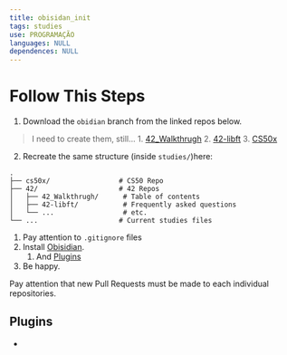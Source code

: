 ```yaml
---
title: obisidan_init
tags: studies
use: PROGRAMAÇÃO
languages: NULL
dependences: NULL
---
```


# Follow This Steps

1. Download the `obidian` branch from the linked repos below.
> I need to create them, still...
	1. [42_Walkthrugh]()
	2. [42-libft]()
	3. [CS50x]()
2.  Recreate the same structure (inside `studies/`)here:
```
.
├── cs50x/                 # CS50 Repo
├── 42/                    # 42 Repos
│   ├── 42_Walkthrugh/      # Table of contents
│   ├── 42-libft/           # Frequently asked questions
│   └── ...                 # etc.
└── ...                    # Current studies files
```
1.  Pay attention to `.gitignore` files
2. Install [Obisidian](https://help.obsidian.md/Getting+started/Download+and+install+Obsidian).
	1. And [Plugins](#plugins)
3. Be happy.

Pay attention that new Pull Requests must be made to each individual repositories.

## Plugins

- 